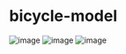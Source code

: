 # bicycle-model
![image](https://github.com/shriram272/bicycle-model/assets/99411053/b256e466-dc77-4b5e-a35b-4120b11c0358)
![image](https://github.com/shriram272/bicycle-model/assets/99411053/276c7e6c-97e2-4f25-a019-a47c81e3bd7b)
![image](https://github.com/shriram272/bicycle-model/assets/99411053/a4236b36-1ee4-4200-b5b2-430357142a31)


